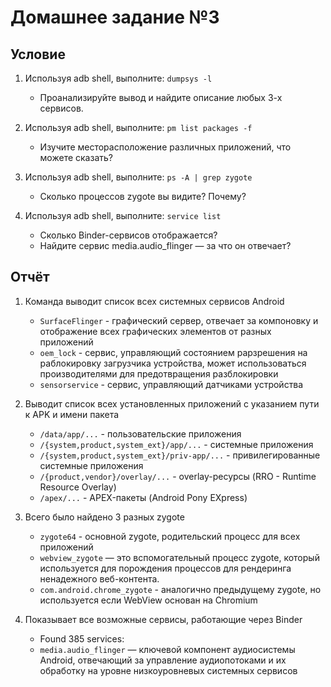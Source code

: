 # Домашнее задание №3

## Условие

1. Используя adb shell, выполните: `dumpsys -l`
   - Проанализируйте вывод и найдите описание любых 3-х сервисов.

2. Используя adb shell, выполните: `pm list packages -f`
   - Изучите месторасположение различных приложений, что можете сказать?

3. Используя adb shell, выполните: `ps -A | grep zygote`
   - Сколько процессов zygote вы видите? Почему?

4. Используя adb shell, выполните: `service list`
   - Сколько Binder-сервисов отображается?
   - Найдите сервис media.audio_flinger — за что он отвечает?

## Отчёт

1. Команда выводит список всех системных сервисов Android
   - `SurfaceFlinger` - графический сервер, отвечает за компоновку и отображение всех графических элементов от разных приложений  
   - `oem_lock` - сервис, управляющий состоянием рарзрешения на раблокировку загрузчика устройства, может использоваться производителями для предотвращения разблокировки
   - `sensorservice` - сервис, управляющий датчиками устройства

2. Выводит список всех установленных приложений с указанием пути к APK и имени пакета
   - `/data/app/...` - пользовательские приложения
   - `/{system,product,system_ext}/app/...` - системные приложения
   - `/{system,product,system_ext}/priv-app/...` - привилегированные системные приложения
   - `/{product,vendor}/overlay/...` - overlay-ресурсы (RRO - Runtime Resource Overlay)
   - `/apex/...` - APEX-пакеты (Android Pony EXpress)

3. Всего было найдено 3 разных zygote
   - `zygote64` - основной zygote, родительский процесс для всех приложений 
   - `webview_zygote` — это вспомогательный процесс zygote, который используется для порождения процессов для рендеринга ненадежного веб-контента.
   - `com.android.chrome_zygote` - аналогично предыдущему zygote, но используется если WebView основан на Chromium 


4. Показывает все возможные сервисы, работающие через Binder
   - Found 385 services:
   - `media.audio_flinger` — ключевой компонент аудиосистемы Android, отвечающий за управление аудиопотоками и их обработку на уровне низкоуровневых системных сервисов